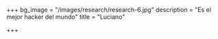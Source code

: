 +++
bg_image = "/images/research/research-6.jpg"
description = "Es el mejor hacker del mundo"
title = "Luciano"

+++
